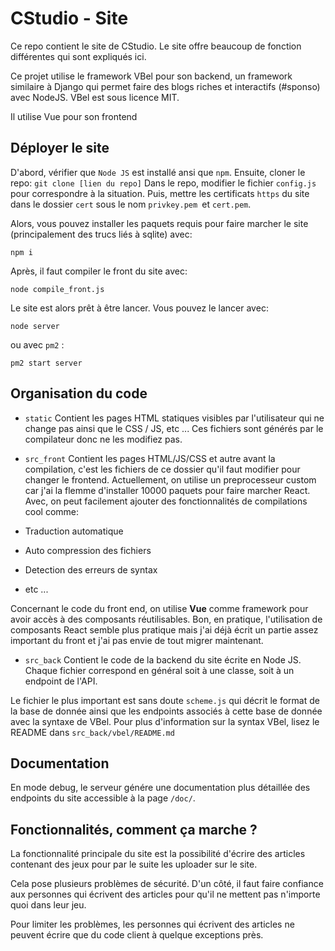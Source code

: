# CStudio - Site

Ce repo contient le site de CStudio.
Le site offre beaucoup de fonction différentes qui sont expliqués ici.

Ce projet utilise le framework VBel pour son backend, un framework similaire à Django qui permet
faire des blogs riches et interactifs (#sponso) avec NodeJS.
VBel est sous licence MIT.

Il utilise Vue pour son frontend

## Déployer le site

D'abord, vérifier que `Node JS` est installé ansi que `npm`.
Ensuite, cloner le repo: `git clone [lien du repo]`
Dans le repo, modifier le fichier `config.js` pour correspondre à la situation.
Puis, mettre les certificats `https` du site dans le dossier `cert` sous le nom `privkey.pem `et `cert.pem`.

Alors, vous pouvez installer les paquets requis pour faire marcher le site (principalement des trucs liés à sqlite) avec:

`npm i`

Après, il faut compiler le front du site avec:

`node compile_front.js`


Le site est alors prêt à être lancer. Vous pouvez le lancer avec:

`node server`

ou avec `pm2` :

`pm2 start server`

## Organisation du code

- `static`
Contient les pages HTML statiques visibles par l'utilisateur qui ne change pas ainsi que le CSS / JS, etc ...
Ces fichiers sont générés par le compilateur donc ne les modifiez pas.

- `src_front`
Contient les pages HTML/JS/CSS et autre avant la compilation, c'est les fichiers de ce dossier qu'il faut modifier
pour changer le frontend.
Actuellement, on utilise un preprocesseur custom car j'ai la flemme d'installer 10000 paquets pour faire marcher React.
Avec, on peut facilement ajouter des fonctionnalités de compilations cool comme:

- Traduction automatique 
- Auto compression des fichiers
- Detection des erreurs de syntax
- etc ...

Concernant le code du front end, on utilise **Vue** comme framework pour avoir accès à des composants réutilisables.
Bon, en pratique, l'utilisation de composants React semble plus pratique mais j'ai déjà écrit un partie assez
important du front et j'ai pas envie de tout migrer maintenant.


- `src_back`
Contient le code de la backend du site écrite en Node JS. Chaque fichier correspond en général soit à une classe,
soit à un endpoint de l'API.

Le fichier le plus important est sans doute `scheme.js` qui décrit le format de la base de donnée ainsi que les
endpoints associés à cette base de donnée avec la syntaxe de VBel.
Pour plus d'information sur la syntax VBel, lisez le README dans `src_back/vbel/README.md`

## Documentation

En mode debug, le serveur génére une documentation plus détaillée des endpoints du site accessible à la page `/doc/`.


## Fonctionnalités, comment ça marche ?

La fonctionnalité principale du site est la possibilité d'écrire des articles contenant des jeux pour
par le suite les uploader sur le site.

Cela pose plusieurs problèmes de sécurité. D'un côté, il faut faire confiance aux personnes qui
écrivent des articles pour qu'il ne mettent pas n'importe quoi dans leur jeu.

Pour limiter les problèmes, les personnes qui écrivent des articles ne peuvent écrire que du code
client à quelque exceptions près.


